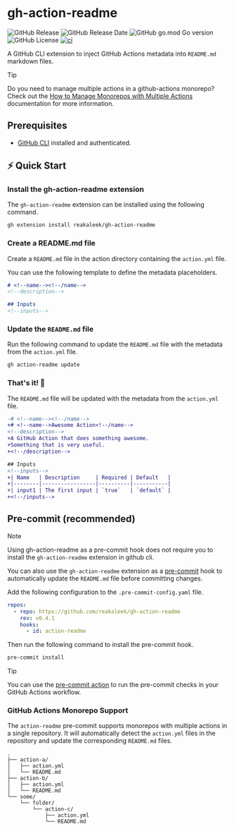 
# gh-action-readme
![GitHub Release](https://img.shields.io/github/v/release/reakaleek/gh-action-readme?logo=github)
![GitHub Release Date](https://img.shields.io/github/release-date/reakaleek/gh-action-readme?display_date=published_at&logo=github)
![GitHub go.mod Go version](https://img.shields.io/github/go-mod/go-version/reakaleek/gh-action-readme)
![GitHub License](https://img.shields.io/github/license/reakaleek/gh-action-readme)
[![ci](https://github.com/reakaleek/gh-action-readme/actions/workflows/ci.yml/badge.svg)](https://github.com/reakaleek/gh-action-readme/actions/workflows/ci.yml)

A GitHub CLI extension to inject GitHub Actions metadata into `README.md` markdown files.

> [!TIP]
> Do you need to manage multiple actions in a github-actions monorepo? Check out the [How to Manage Monorepos with Multiple Actions](./docs/how-to/manage-monorepos.md) documentation for more information.

## Prerequisites
- [GitHub CLI](https://cli.github.com/) installed and authenticated.

## ⚡️ Quick Start

### Install the gh-action-readme extension

The `gh-action-readme` extension can be installed using the following command.

```bash
gh extension install reakaleek/gh-action-readme
```

### Create a README.md file

Create a `README.md` file in the action directory containing the `action.yml` file.

You can use the following template to define the metadata placeholders.

```markdown
# <!--name--><!--/name-->
<!--description-->

## Inputs
<!--inputs-->
```

### Update the `README.md` file

Run the following command to update the `README.md` file with the metadata from the `action.yml` file.

```bash
gh action-readme update
```

### That's it! 🎉

The `README.md` file will be updated with the metadata from the `action.yml` file.

```diff
-# <!--name--><!--/name-->
+# <!--name-->Awesome Action<!--/name-->
<!--description-->
+A GitHub Action that does something awesome.
+Something that is very useful.
+<!--/description-->

## Inputs
<!--inputs-->
+| Name   | Description     | Required | Default   |
+|--------|-----------------|----------|-----------|
+| input1 | The first input | `true`   | `default` |
+<!--/inputs-->
```

## Pre-commit (recommended)

> [!NOTE]
> Using gh-action-readme as a pre-commit hook does not require
> you to install the `gh-action-readme` extension in github cli.

You can also use the `gh-action-readme` extension as a [pre-commit](https://pre-commit.com/) hook to automatically update the `README.md` file before committing changes.

Add the following configuration to the `.pre-commit-config.yaml` file.

```yaml
repos:
  - repo: https://github.com/reakaleek/gh-action-readme
    rev: v0.4.1
    hooks:
      - id: action-readme
```

Then run the following command to install the pre-commit hook.

```bash
pre-commit install
```

> [!TIP]
> You can use the [pre-commit action](https://github.com/marketplace/actions/pre-commit) to run the pre-commit checks in your GitHub Actions workflow.


### GitHub Actions Monorepo Support

The `action-readme` pre-commit supports monorepos with multiple actions in a single repository.
It will automatically detect the `action.yml` files in the repository and update the corresponding `README.md` files.

```
.
├── action-a/
│   ├── action.yml
│   └── README.md
├── action-b/
│   ├── action.yml
│   └── README.md
└── some/
    └── folder/
        └── action-c/
            ├── action.yml
            └── README.md
```
